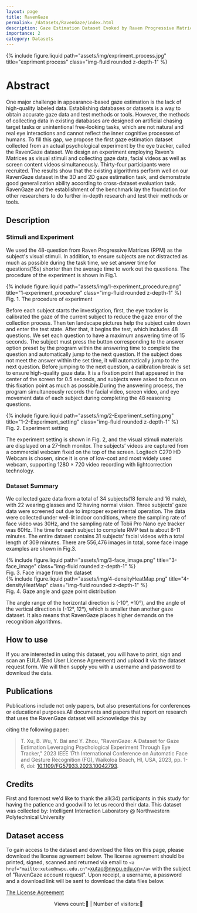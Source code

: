 ```yaml
---
layout: page
title: RavenGaze
permalink: /datasets/RavenGaze/index.html
description: Gaze Estimation Dataset Evoked by Raven Progressive Matrices (RPM) Test
importance: 2
category: Datasets
---
```

<div class="row justify-content-sm-center">
    <div class="col-sm-10 mt-3 mt-md-0">
        {% include figure.liquid path="assets/img/expriment_process.jpg" title="expriment process" class="img-fluid rounded z-depth-1" %}
    </div>
</div>

# Abstract

One major challenge in appearance-based gaze estimation is the lack of high-quality labeled data. Establishing databases or datasets is a way to obtain accurate gaze data and test methods or tools. However, the methods of collecting data in existing databases are designed on artificial chasing target tasks or unintentional free-looking tasks, which are not natural and real eye interactions and cannot reflect the inner cognitive processes of humans. To fill this gap, we propose the first gaze estimation dataset collected from an actual psychological experiment by the eye tracker, called the RavenGaze dataset. We design an experiment employing Raven's Matrices as visual stimuli and collecting gaze data, facial videos as well as screen content videos simultaneously. Thirty-four participants were recruited. The results show that the existing algorithms perform well on our RavenGaze dataset in the 3D and 2D gaze estimation task, and demonstrate good generalization ability according to cross-dataset evaluation task. RavenGaze and the establishment of the benchmark lay the foundation for other researchers to do further in-depth research and test their methods or tools.

## Description

### Stimuli and Experiment

We used the 48-question from Raven Progressive Matrices (RPM) as the subject's visual stimuli. In addition, to ensure subjects are not distracted as much as possible during the task time, we set answer time for questions(15s) shorter than the average time to work out the questions. The procedure of the experiment is shown in Fig.1.

<div class="row justify-content-sm-center">
    <div class="col-sm-8 mt-3 mt-md-0">
        {% include figure.liquid path="assets/img/1-experiment_procedure.png" title="1-experiment_procedure" class="img-fluid rounded z-depth-1" %}
    </div>
</div>

<div class="caption">
    Fig. 1. The procedure of experiment
</div>

Before each subject starts the investigation, first, the eye tracker is calibrated the gaze of the current subject to reduce the gaze error of the collection process. Then ten landscape pictures help the subject calm down and enter the test state. After that, it begins the test, which includes 48 questions. We set each question to have a maximum answering time of 15 seconds. The subject must press the button corresponding to the answer option preset by the program within the answering time to complete the question and automatically jump to the next question. If the subject does not meet the answer within the set time, it will automatically jump to the next question. Before jumping to the next question, a calibration break is set to ensure high-quality gaze data. It is a fixation point that appeared in the center of the screen for 0.5 seconds, and subjects were asked to focus on this fixation point as much as possible.During the answering process, the program simultaneously records the facial video, screen video, and eye movement data of each subject during completing the 48 reasoning questions.

<div class="row justify-content-sm-center">
    <div class="col-sm-10 mt-3 mt-md-0">
        {% include figure.liquid path="assets/img/2-Experiment_setting.png" title="1-2-Experiment_setting" class="img-fluid rounded z-depth-1" %}
    </div>
</div>

<div class="caption">
    Fig. 2. Experiment setting
</div>

The experiment setting is shown in Fig. 2, and the visual stimuli materials are displayed on a 27-Inch monitor. The subjects’ videos are captured from a commercial webcam fixed on the top of the screen. Logitech C270 HD Webcam is chosen, since it is one of low-cost and most widely used webcam, supporting 1280 × 720 video recording with lightcorrection technology.

### Dataset Summary

We collected gaze data from a total of 34 subjects(18 female and 16 male), with 22 wearing glasses and 12 having normal vision. Three subjects' gaze data were screened out due to improper experimental operation. The data were collected under well-lit indoor conditions, where the sampling rate of face video was 30Hz, and the sampling rate of Tobii Pro Nano eye tracker was 60Hz. The time for each subject to complete RMP test is about 8-11 minutes. The entire dataset contains 31 subjects' facial videos with a total length of 309 minutes. There are 556,476 images in total, some face image examples are shown in Fig.3.

<div class="row justify-content-sm-center">
    <div class="col-sm-10 mt-3 mt-md-0">
        {% include figure.liquid path="assets/img/3-face_image.png" title="3-face_image" class="img-fluid rounded z-depth-1" %}
    </div>
</div>

<div class="caption">
    Fig. 3. Face image from the dataset
</div>

<div class="row justify-content-sm-center">
    <div class="col-sm-10 mt-3 mt-md-0">
        {% include figure.liquid path="assets/img/4-densityHeatMap.png" title="4-densityHeatMap" class="img-fluid rounded z-depth-1" %}
    </div>
</div>

<div class="caption">
    Fig. 4. Gaze angle and gaze point distribution
</div>

The angle range of the horizontal direction is (-10°, +10°), and the angle of the vertical direction is (-12°, 12°), which is smaller than another gaze dataset. It also means that RavenGaze places higher demands on the recognition algorithms.

## How to use

If you are interested in using this dataset, you will have to print, sign and scan an EULA (End User License Agreement) and upload it via the dataset request form. We will then supply you with a username and password to download the data.

## Publications

Publications include not only papers, but also presentations for conferences or educational purposes.All documents and papers that report on research that uses the RavenGaze dataset will acknowledge this by

citing the following paper:

> T. Xu, B. Wu, Y. Bai and Y. Zhou, "RavenGaze: A Dataset for Gaze Estimation Leveraging Psychological Experiment Through Eye Tracker," 2023 IEEE 17th International Conference on Automatic Face and Gesture Recognition (FG), Waikoloa Beach, HI, USA, 2023, pp. 1-6, doi: [10.1109/FG57933.2023.10042793](https://doi.org/10.1109/FG57933.2023.10042793).

## Credits

First and foremost we'd like to thank the all(34) participants in this study for having the patience and goodwill to let us record their data. This dataset was collected by: Intelligent Interaction Laboratory @ Northwestern Polytechnical University

## Dataset access

To gain access to the dataset and download the files on this page, please download the license agreement below. The license agreement should be printed, signed, scanned and returned via email to `<a href="mailto:xutao@nwpu.edu.cn">`xutao@nwpu.edu.cn`</a>` with the subject of "RavenGaze account request". Upon receipt, a username, a password and a download link will be sent to download the data files below.

[The License Agreement](/assets/pdf/license_RavenGaze.pdf)

<!-- 引入不蒜子计数 -->

<script async src="https://busuanzi.ibruce.info/busuanzi/2.3/busuanzi.pure.mini.js"></script>

<center>
        Views count:<span id="busuanzi_value_site_pv"><i class="fa fa-spinner fa-spin"></i></span>👀 | Number of visitors:<span id="busuanzi_value_site_uv"><i class="fa fa-spinner fa-spin"></i></span>👦
</center>
